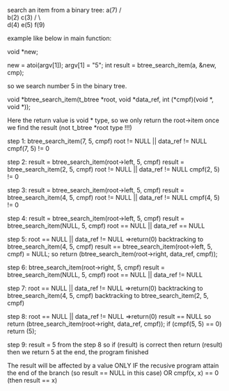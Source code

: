 search an item from a binary tree:
         a(7)
        /    \
       b(2)   c(3)
      / \      \
   d(4)  e(5)   f(9)


example like below in main function:

void *new;

new = atoi(argv[1]);
argv[1] = "5";
int result = btree_search_item(a, &new, cmp);

so we search number 5 in the binary tree.

void    *btree_search_item(t_btree *root, void *data_ref, int (*cmpf)(void *, void *));

Here the return value is void * type, so we only return the root->item once we find the result (not t_btree *root type !!!)


step 1: 
btree_search_item(7, 5, cmpf)
root != NULL || data_ref != NULL
cmpf(7, 5) != 0

step 2:
result = btree_search_item(root->left, 5, cmpf)
result = btree_search_item(2, 5, cmpf)
root != NULL || data_ref != NULL
cmpf(2, 5) != 0

step 3:
result = btree_search_item(root->left, 5, cmpf)
result = btree_search_item(4, 5, cmpf)
root != NULL || data_ref != NULL
cmpf(4, 5) != 0

step 4:
result = btree_search_item(root->left, 5, cmpf) 
result = btree_search_item(NULL, 5, cmpf)
root == NULL || data_ref == NULL

step 5:
root == NULL || data_ref != NULL =>return(0)
backtracking to btree_search_item(4, 5, cmpf)
result == btree_search_item(root->left, 5, cmpf) = NULL;
so 
    return (btree_search_item(root->right, data_ref, cmpf));

step 6:
btree_search_item(root->right, 5, cmpf)
result = btree_search_item(NULL, 5, cmpf)
root == NULL || data_ref != NULL

step 7:
root == NULL || data_ref != NULL =>return(0)
backtracking to btree_search_item(4, 5, cmpf)
backtracking to btree_search_item(2, 5, cmpf)

step 8:
root == NULL || data_ref != NULL =>return(0)
result == NULL
so 
    return (btree_search_item(root->right, data_ref, cmpf));
if (cmpf(5, 5) == 0)
        return (5);

step 9:
result = 5 from the step 8 so 
if (result) is correct then return (result)
then we return 5 at the end, the program finished

The result will be affected by a value ONLY IF the recusive program attain the end of the branch (so result == NULL in this case) OR cmpf(x, x) == 0 (then result == x)
